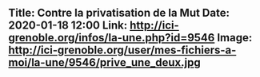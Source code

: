 Title: Contre la privatisation de la Mut
Date: 2020-01-18 12:00
Link: http://ici-grenoble.org/infos/la-une.php?id=9546
Image: http://ici-grenoble.org/user/mes-fichiers-a-moi/la-une/9546/prive_une_deux.jpg
---
